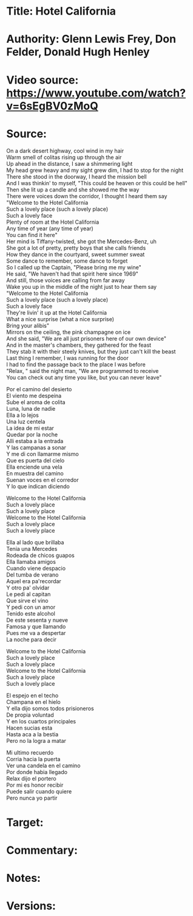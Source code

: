 # Title: Hotel California

# Authority: Glenn Lewis Frey, Don Felder, Donald Hugh Henley

# Video source: https://www.youtube.com/watch?v=6sEgBV0zMoQ

# Source:

On a dark desert highway, cool wind in my hair  
Warm smell of colitas rising up through the air  
Up ahead in the distance, I saw a shimmering light  
My head grew heavy and my sight grew dim, I had to stop for the night  
There she stood in the doorway, I heard the mission bell  
And I was thinkin' to myself, "This could be heaven or this could be hell"  
Then she lit up a candle and she showed me the way  
There were voices down the corridor, I thought I heard them say  
"Welcome to the Hotel California  
Such a lovely place (such a lovely place)  
Such a lovely face  
Plenty of room at the Hotel California  
Any time of year (any time of year)  
You can find it here"  
Her mind is Tiffany-twisted, she got the Mercedes-Benz, uh  
She got a lot of pretty, pretty boys that she calls friends  
How they dance in the courtyard, sweet summer sweat  
Some dance to remember, some dance to forget  
So I called up the Captain, "Please bring me my wine"  
He said, "We haven't had that spirit here since 1969"  
And still, those voices are calling from far away  
Wake you up in the middle of the night just to hear them say  
"Welcome to the Hotel California  
Such a lovely place (such a lovely place)  
Such a lovely face  
They're livin' it up at the Hotel California  
What a nice surprise (what a nice surprise)  
Bring your alibis"  
Mirrors on the ceiling, the pink champagne on ice  
And she said, "We are all just prisoners here of our own device"  
And in the master's chambers, they gathered for the feast  
They stab it with their steely knives, but they just can't kill the beast  
Last thing I remember, I was running for the door  
I had to find the passage back to the place I was before  
"Relax, " said the night man, "We are programmed to receive  
You can check out any time you like, but you can never leave"  

Por el camino del desierto  
El viento me despeina  
Sube el aroma de colita  
Luna, luna de nadie  
Ella a lo lejos  
Una luz centela  
La idea de mi estar  
Quedar por la noche  
Alli estaba a la entrada  
Y las campanas a sonar  
Y me di con llamarme mismo  
Que es puerta del cielo  
Ella enciende una vela  
En muestra del camino  
Suenan voces en el corredor  
Y lo que indican diciendo  

Welcome to the Hotel California  
Such a lovely place  
Such a lovely place  
Welcome to the Hotel California  
Such a lovely place  
Such a lovely place  

Ella al lado que brillaba  
Tenia una Mercedes  
Rodeada de chicos guapos  
Ella llamaba amigos  
Cuando viene despacio  
Del tumba de verano  
Aquel era pa'recordar  
Y otro pa' olvidar  
Le pedi al capitan  
Que sirve el vino  
Y pedi con un amor  
Tenido este alcohol  
De este sesenta y nueve  
Famosa y que llamando  
Pues me va a despertar  
La noche para decir  

Welcome to the Hotel California  
Such a lovely place  
Such a lovely place  
Welcome to the Hotel California  
Such a lovely place  
Such a lovely place  

El espejo en el techo  
Champana en el hielo  
Y ella dijo somos todos prisioneros  
De propia voluntad  
Y en los cuartos principales  
Hacen sucias esta  
Hasta aca a la bestia  
Pero no la logra a matar  

Mi ultimo recuerdo  
Corria hacia la puerta  
Ver una candela en el camino  
Por donde habia llegado  
Relax dijo el portero  
Por mi es honor recibir  
Puede salir cuando quiere  
Pero nunca yo partir  

# Target:  

# Commentary:  

# Notes:  

# Versions:  